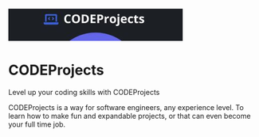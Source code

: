 ![](https://github.com/jasjs1/CODEProjects/blob/main/assets/logo-no-sologan.jpg)

# CODEProjects
Level up your coding skills with CODEProjects

CODEProjects is a way for software engineers, any experience level. To learn how to make fun and expandable projects, or that can even become your full time job.
